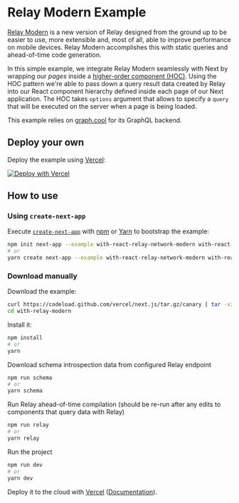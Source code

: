 # Relay Modern Example

[Relay Modern](https://relay.dev/) is a new version of Relay designed from the ground up to be easier to use, more extensible and, most of all, able to improve performance on mobile devices. Relay Modern accomplishes this with static queries and ahead-of-time code generation.

In this simple example, we integrate Relay Modern seamlessly with Next by wrapping our _pages_ inside a [higher-order component (HOC)](https://facebook.github.io/react/docs/higher-order-components.html). Using the HOC pattern we're able to pass down a query result data created by Relay into our React component hierarchy defined inside each page of our Next application. The HOC takes `options` argument that allows to specify a `query` that will be executed on the server when a page is being loaded.

This example relies on [graph.cool](https://www.graph.cool) for its GraphQL backend.

## Deploy your own

Deploy the example using [Vercel](https://vercel.com):

[![Deploy with Vercel](https://vercel.com/button)](https://vercel.com/import/project?template=https://github.com/vercel/next.js/tree/canary/examples/with-react-relay-network-modern)

## How to use

### Using `create-next-app`

Execute [`create-next-app`](https://github.com/vercel/next.js/tree/canary/packages/create-next-app) with [npm](https://docs.npmjs.com/cli/init) or [Yarn](https://yarnpkg.com/lang/en/docs/cli/create/) to bootstrap the example:

```bash
npm init next-app --example with-react-relay-network-modern with-react-relay-network-modern-app
# or
yarn create next-app --example with-react-relay-network-modern with-react-relay-network-modern-app
```

### Download manually

Download the example:

```bash
curl https://codeload.github.com/vercel/next.js/tar.gz/canary | tar -xz --strip=2 next.js-canary/examples/with-relay-modern
cd with-relay-modern
```

Install it:

```bash
npm install
# or
yarn
```

Download schema introspection data from configured Relay endpoint

```bash
npm run schema
# or
yarn schema
```

Run Relay ahead-of-time compilation (should be re-run after any edits to components that query data with Relay)

```bash
npm run relay
# or
yarn relay
```

Run the project

```bash
npm run dev
# or
yarn dev
```

Deploy it to the cloud with [Vercel](https://vercel.com/import?filter=next.js&utm_source=github&utm_medium=readme&utm_campaign=next-example) ([Documentation](https://nextjs.org/docs/deployment)).
